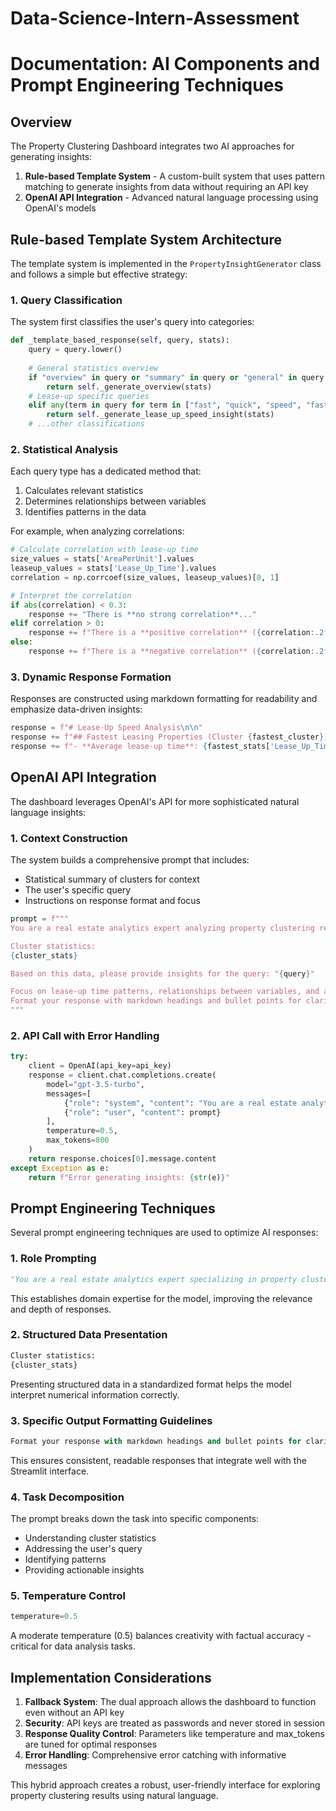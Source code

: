 # Data-Science-Intern-Assessment

# Documentation: AI Components and Prompt Engineering Techniques

## Overview

The Property Clustering Dashboard integrates two AI approaches for generating insights:

1. **Rule-based Template System** - A custom-built system that uses pattern matching to generate insights from data without requiring an API key
2. **OpenAI API Integration** - Advanced natural language processing using OpenAI's models

## Rule-based Template System Architecture

The template system is implemented in the `PropertyInsightGenerator` class and follows a simple but effective strategy:

### 1. Query Classification

The system first classifies the user's query into categories:
```python
def _template_based_response(self, query, stats):
    query = query.lower()
    
    # General statistics overview
    if "overview" in query or "summary" in query or "general" in query:
        return self._generate_overview(stats)
    # Lease-up specific queries    
    elif any(term in query for term in ["fast", "quick", "speed", "fastest"]):
        return self._generate_lease_up_speed_insight(stats)
    # ...other classifications
```

### 2. Statistical Analysis

Each query type has a dedicated method that:
1. Calculates relevant statistics
2. Determines relationships between variables
3. Identifies patterns in the data

For example, when analyzing correlations:
```python
# Calculate correlation with lease-up time
size_values = stats['AreaPerUnit'].values
leaseup_values = stats['Lease_Up_Time'].values
correlation = np.corrcoef(size_values, leaseup_values)[0, 1]

# Interpret the correlation
if abs(correlation) < 0.3:
    response += "There is **no strong correlation**..."
elif correlation > 0:
    response += f"There is a **positive correlation** ({correlation:.2f})..."
else:
    response += f"There is a **negative correlation** ({correlation:.2f})..."
```

### 3. Dynamic Response Formation

Responses are constructed using markdown formatting for readability and emphasize data-driven insights:
```python
response = f"# Lease-Up Speed Analysis\n\n"
response += f"## Fastest Leasing Properties (Cluster {fastest_cluster})\n"
response += f"- **Average lease-up time**: {fastest_stats['Lease_Up_Time']:.1f} months\n"
```

## OpenAI API Integration

The dashboard leverages OpenAI's API for more sophisticated natural language insights:

### 1. Context Construction

The system builds a comprehensive prompt that includes:
- Statistical summary of clusters for context
- The user's specific query
- Instructions on response format and focus

```python
prompt = f"""
You are a real estate analytics expert analyzing property clustering results.

Cluster statistics:
{cluster_stats}

Based on this data, please provide insights for the query: "{query}"

Focus on lease-up time patterns, relationships between variables, and actionable insights.
Format your response with markdown headings and bullet points for clarity.
"""
```

### 2. API Call with Error Handling

```python
try:
    client = OpenAI(api_key=api_key)
    response = client.chat.completions.create(
        model="gpt-3.5-turbo",
        messages=[
            {"role": "system", "content": "You are a real estate analytics expert..."},
            {"role": "user", "content": prompt}
        ],
        temperature=0.5,
        max_tokens=800
    )
    return response.choices[0].message.content
except Exception as e:
    return f"Error generating insights: {str(e)}"
```

## Prompt Engineering Techniques

Several prompt engineering techniques are used to optimize AI responses:

### 1. Role Prompting

```python
"You are a real estate analytics expert specializing in property clustering and lease-up analysis."
```
This establishes domain expertise for the model, improving the relevance and depth of responses.

### 2. Structured Data Presentation

```python
Cluster statistics:
{cluster_stats}
```
Presenting structured data in a standardized format helps the model interpret numerical information correctly.

### 3. Specific Output Formatting Guidelines

```python
Format your response with markdown headings and bullet points for clarity.
```
This ensures consistent, readable responses that integrate well with the Streamlit interface.

### 4. Task Decomposition

The prompt breaks down the task into specific components:
- Understanding cluster statistics
- Addressing the user's query
- Identifying patterns
- Providing actionable insights

### 5. Temperature Control

```python
temperature=0.5
```
A moderate temperature (0.5) balances creativity with factual accuracy - critical for data analysis tasks.

## Implementation Considerations

1. **Fallback System**: The dual approach allows the dashboard to function even without an API key
2. **Security**: API keys are treated as passwords and never stored in session
3. **Response Quality Control**: Parameters like temperature and max_tokens are tuned for optimal responses
4. **Error Handling**: Comprehensive error catching with informative messages

This hybrid approach creates a robust, user-friendly interface for exploring property clustering results using natural language.
